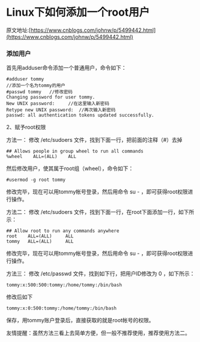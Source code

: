 # Linux下如何添加一个root用户
原文地址:[https://www.cnblogs.com/johnw/p/5499442.html](https://www.cnblogs.com/johnw/p/5499442.html)

### 添加用户

首先用adduser命令添加一个普通用户，命令如下：

```
#adduser tommy 
//添加一个名为tommy的用户
#passwd tommy   //修改密码
Changing password for user tommy.
New UNIX password:     //在这里输入新密码
Retype new UNIX password:  //再次输入新密码
passwd: all authentication tokens updated successfully.

```
2、赋予root权限

方法一： 修改 /etc/sudoers 文件，找到下面一行，把前面的注释（#）去掉

```
## Allows people in group wheel to run all commands
%wheel    ALL=(ALL)    ALL

```
然后修改用户，使其属于root组（wheel），命令如下：

```
#usermod -g root tommy

```
修改完毕，现在可以用tommy帐号登录，然后用命令 su - ，即可获得root权限进行操作。

方法二： 修改 /etc/sudoers 文件，找到下面一行，在root下面添加一行，如下所示：

```
## Allow root to run any commands anywhere
root    ALL=(ALL)     ALL
tommy   ALL=(ALL)     ALL
```

修改完毕，现在可以用tommy帐号登录，然后用命令 su - ，即可获得root权限进行操作。

方法三： 修改 /etc/passwd 文件，找到如下行，把用户ID修改为 0 ，如下所示：

```
tommy:x:500:500:tommy:/home/tommy:/bin/bash
```
修改后如下

```
tommy:x:0:500:tommy:/home/tommy:/bin/bash
```

保存，用tommy账户登录后，直接获取的就是root帐号的权限。

友情提醒：虽然方法三看上去简单方便，但一般不推荐使用，推荐使用方法二。